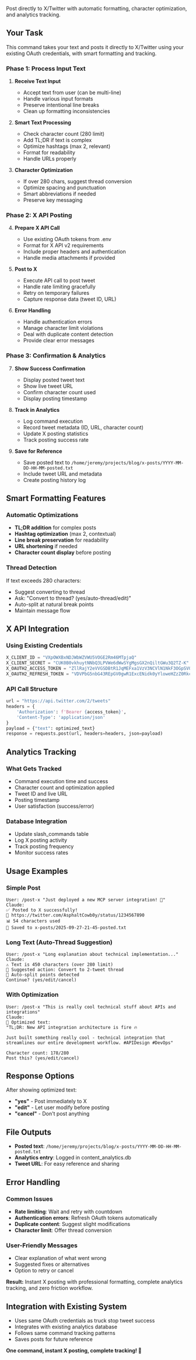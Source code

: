Post directly to X/Twitter with automatic formatting, character optimization, and analytics tracking.

## Your Task

This command takes your text and posts it directly to X/Twitter using your existing OAuth credentials, with smart formatting and tracking.

### Phase 1: Process Input Text

1. **Receive Text Input**
   - Accept text from user (can be multi-line)
   - Handle various input formats
   - Preserve intentional line breaks
   - Clean up formatting inconsistencies

2. **Smart Text Processing**
   - Check character count (280 limit)
   - Add TL;DR if text is complex
   - Optimize hashtags (max 2, relevant)
   - Format for readability
   - Handle URLs properly

3. **Character Optimization**
   - If over 280 chars, suggest thread conversion
   - Optimize spacing and punctuation
   - Smart abbreviations if needed
   - Preserve key messaging

### Phase 2: X API Posting

4. **Prepare X API Call**
   - Use existing OAuth tokens from .env
   - Format for X API v2 requirements
   - Include proper headers and authentication
   - Handle media attachments if provided

5. **Post to X**
   - Execute API call to post tweet
   - Handle rate limiting gracefully
   - Retry on temporary failures
   - Capture response data (tweet ID, URL)

6. **Error Handling**
   - Handle authentication errors
   - Manage character limit violations
   - Deal with duplicate content detection
   - Provide clear error messages

### Phase 3: Confirmation & Analytics

7. **Show Success Confirmation**
   - Display posted tweet text
   - Show live tweet URL
   - Confirm character count used
   - Display posting timestamp

8. **Track in Analytics**
   - Log command execution
   - Record tweet metadata (ID, URL, character count)
   - Update X posting statistics
   - Track posting success rate

9. **Save for Reference**
   - Save posted text to `/home/jeremy/projects/blog/x-posts/YYYY-MM-DD-HH-MM-posted.txt`
   - Include tweet URL and metadata
   - Create posting history log

## Smart Formatting Features

### Automatic Optimizations
- **TL;DR addition** for complex posts
- **Hashtag optimization** (max 2, contextual)
- **Line break preservation** for readability
- **URL shortening** if needed
- **Character count display** before posting

### Thread Detection
If text exceeds 280 characters:
- Suggest converting to thread
- Ask: "Convert to thread? (yes/auto-thread/edit)"
- Auto-split at natural break points
- Maintain message flow

## X API Integration

### Using Existing Credentials
```python
X_CLIENT_ID = "VXpOWXBxNDJWbWZVWU5VOGE2Rm46MTpjaQ"
X_CLIENT_SECRET = "CUK0B0vkhuytNNbQ3LPVWe6dWwSYgMgsGX2nQiltGWu3Q2TZ-K"
X_OAUTH2_ACCESS_TOKEN = "ZllRajY2eVVGSDBtR1JqMEFxa1VzV3NCVlN1NkF3OGpSV0hDY1hDMlVGbmoxOjE3NTkwMjI0ODIwOTI6MTowOmF0OjE"
X_OAUTH2_REFRESH_TOKEN = "VDVPbG5nbG43REpGV0gwR1ExcENidk0yYloweHZzZ0Rkc3ZwNVI2eHJhcE9NOjE3NTkwMjI0ODIwOTM6MToxOnJ0OjE"
```

### API Call Structure
```python
url = "https://api.twitter.com/2/tweets"
headers = {
    'Authorization': f'Bearer {access_token}',
    'Content-Type': 'application/json'
}
payload = {"text": optimized_text}
response = requests.post(url, headers=headers, json=payload)
```

## Analytics Tracking

### What Gets Tracked
- Command execution time and success
- Character count and optimization applied
- Tweet ID and live URL
- Posting timestamp
- User satisfaction (success/error)

### Database Integration
- Update slash_commands table
- Log X posting activity
- Track posting frequency
- Monitor success rates

## Usage Examples

### Simple Post
```
User: /post-x "Just deployed a new MCP server integration! 🚀"
Claude:
✅ Posted to X successfully!
🔗 https://twitter.com/AsphaltCowb0y/status/1234567890
📊 54 characters used
📝 Saved to x-posts/2025-09-27-21-45-posted.txt
```

### Long Text (Auto-Thread Suggestion)
```
User: /post-x "Long explanation about technical implementation..."
Claude:
⚠️ Text is 450 characters (over 280 limit)
📝 Suggested action: Convert to 2-tweet thread
🔄 Auto-split points detected
Continue? (yes/edit/cancel)
```

### With Optimization
```
User: /post-x "This is really cool technical stuff about APIs and integrations"
Claude:
📝 Optimized text:
"TL;DR: New API integration architecture is fire 🔥

Just built something really cool - technical integration that streamlines our entire development workflow. #APIDesign #DevOps"

Character count: 178/280
Post this? (yes/edit/cancel)
```

## Response Options

After showing optimized text:
- **"yes"** - Post immediately to X
- **"edit"** - Let user modify before posting
- **"cancel"** - Don't post anything

## File Outputs

- **Posted text**: `/home/jeremy/projects/blog/x-posts/YYYY-MM-DD-HH-MM-posted.txt`
- **Analytics entry**: Logged in content_analytics.db
- **Tweet URL**: For easy reference and sharing

## Error Handling

### Common Issues
- **Rate limiting**: Wait and retry with countdown
- **Authentication errors**: Refresh OAuth tokens automatically
- **Duplicate content**: Suggest slight modifications
- **Character limit**: Offer thread conversion

### User-Friendly Messages
- Clear explanation of what went wrong
- Suggested fixes or alternatives
- Option to retry or cancel

**Result:** Instant X posting with professional formatting, complete analytics tracking, and zero friction workflow.

## Integration with Existing System

- Uses same OAuth credentials as truck stop tweet success
- Integrates with existing analytics database
- Follows same command tracking patterns
- Saves posts for future reference

**One command, instant X posting, complete tracking! 🚀**
